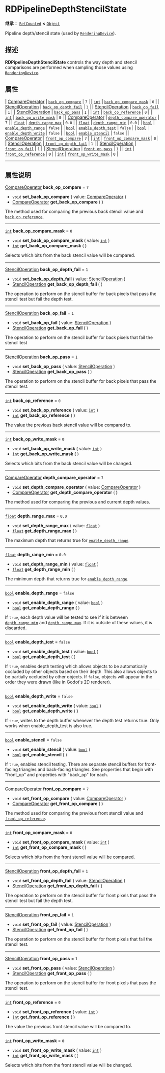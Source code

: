<!-- ⚠ 请勿编辑本文件 ⚠ -->
<!-- 本文档使用脚本从 WeDot 引擎源码仓库生成。 -->
<!-- 生成脚本：https://github.com/WeDot-Engine/WeDot/tree/4.3/doc/tools/make_md.py； -->
<!-- 原文件：https://github.com/WeDot-Engine/WeDot/tree/4.3/doc/classes/RDPipelineDepthStencilState.xml。 -->

<div id="_class_rdpipelinedepthstencilstate"></div>

# RDPipelineDepthStencilState

**继承：** [`RefCounted`](class_refcounted.md) **<** [`Object`](class_object.md)

Pipeline depth/stencil state (used by [`RenderingDevice`](class_renderingdevice.md)).

## 描述

**RDPipelineDepthStencilState** controls the way depth and stencil comparisons are performed when sampling those values using [`RenderingDevice`](class_renderingdevice.md).

## 属性

| [CompareOperator](#enum_renderingdevice_compareoperator)   | [`back_op_compare`](#class_rdpipelinedepthstencilstate_property_back_op_compare)               | ``7``     |
| [`int`](class_int.md)                                      | [`back_op_compare_mask`](#class_rdpipelinedepthstencilstate_property_back_op_compare_mask)     | ``0``     |
| [StencilOperation](#enum_renderingdevice_stenciloperation) | [`back_op_depth_fail`](#class_rdpipelinedepthstencilstate_property_back_op_depth_fail)         | ``1``     |
| [StencilOperation](#enum_renderingdevice_stenciloperation) | [`back_op_fail`](#class_rdpipelinedepthstencilstate_property_back_op_fail)                     | ``1``     |
| [StencilOperation](#enum_renderingdevice_stenciloperation) | [`back_op_pass`](#class_rdpipelinedepthstencilstate_property_back_op_pass)                     | ``1``     |
| [`int`](class_int.md)                                      | [`back_op_reference`](#class_rdpipelinedepthstencilstate_property_back_op_reference)           | ``0``     |
| [`int`](class_int.md)                                      | [`back_op_write_mask`](#class_rdpipelinedepthstencilstate_property_back_op_write_mask)         | ``0``     |
| [CompareOperator](#enum_renderingdevice_compareoperator)   | [`depth_compare_operator`](#class_rdpipelinedepthstencilstate_property_depth_compare_operator) | ``7``     |
| [`float`](class_float.md)                                  | [`depth_range_max`](#class_rdpipelinedepthstencilstate_property_depth_range_max)               | ``0.0``   |
| [`float`](class_float.md)                                  | [`depth_range_min`](#class_rdpipelinedepthstencilstate_property_depth_range_min)               | ``0.0``   |
| [`bool`](class_bool.md)                                    | [`enable_depth_range`](#class_rdpipelinedepthstencilstate_property_enable_depth_range)         | ``false`` |
| [`bool`](class_bool.md)                                    | [`enable_depth_test`](#class_rdpipelinedepthstencilstate_property_enable_depth_test)           | ``false`` |
| [`bool`](class_bool.md)                                    | [`enable_depth_write`](#class_rdpipelinedepthstencilstate_property_enable_depth_write)         | ``false`` |
| [`bool`](class_bool.md)                                    | [`enable_stencil`](#class_rdpipelinedepthstencilstate_property_enable_stencil)                 | ``false`` |
| [CompareOperator](#enum_renderingdevice_compareoperator)   | [`front_op_compare`](#class_rdpipelinedepthstencilstate_property_front_op_compare)             | ``7``     |
| [`int`](class_int.md)                                      | [`front_op_compare_mask`](#class_rdpipelinedepthstencilstate_property_front_op_compare_mask)   | ``0``     |
| [StencilOperation](#enum_renderingdevice_stenciloperation) | [`front_op_depth_fail`](#class_rdpipelinedepthstencilstate_property_front_op_depth_fail)       | ``1``     |
| [StencilOperation](#enum_renderingdevice_stenciloperation) | [`front_op_fail`](#class_rdpipelinedepthstencilstate_property_front_op_fail)                   | ``1``     |
| [StencilOperation](#enum_renderingdevice_stenciloperation) | [`front_op_pass`](#class_rdpipelinedepthstencilstate_property_front_op_pass)                   | ``1``     |
| [`int`](class_int.md)                                      | [`front_op_reference`](#class_rdpipelinedepthstencilstate_property_front_op_reference)         | ``0``     |
| [`int`](class_int.md)                                      | [`front_op_write_mask`](#class_rdpipelinedepthstencilstate_property_front_op_write_mask)       | ``0``     |

<!-- rst-class:: classref-section-separator -->

---

## 属性说明

<div id="_class_rdpipelinedepthstencilstate_property_back_op_compare"></div>

[CompareOperator](#enum_renderingdevice_compareoperator) **back_op_compare** = ``7`` <div id="class_rdpipelinedepthstencilstate_property_back_op_compare"></div>

- `void` **set_back_op_compare** ( value: [CompareOperator](#enum_renderingdevice_compareoperator) )
- [CompareOperator](#enum_renderingdevice_compareoperator) **get_back_op_compare** ( )

The method used for comparing the previous back stencil value and [`back_op_reference`](#class_rdpipelinedepthstencilstate_property_back_op_reference).

<!-- rst-class:: classref-item-separator -->

---

<div id="_class_rdpipelinedepthstencilstate_property_back_op_compare_mask"></div>

[`int`](class_int.md) **back_op_compare_mask** = ``0`` <div id="class_rdpipelinedepthstencilstate_property_back_op_compare_mask"></div>

- `void` **set_back_op_compare_mask** ( value: [`int`](class_int.md) )
- [`int`](class_int.md) **get_back_op_compare_mask** ( )

Selects which bits from the back stencil value will be compared.

<!-- rst-class:: classref-item-separator -->

---

<div id="_class_rdpipelinedepthstencilstate_property_back_op_depth_fail"></div>

[StencilOperation](#enum_renderingdevice_stenciloperation) **back_op_depth_fail** = ``1`` <div id="class_rdpipelinedepthstencilstate_property_back_op_depth_fail"></div>

- `void` **set_back_op_depth_fail** ( value: [StencilOperation](#enum_renderingdevice_stenciloperation) )
- [StencilOperation](#enum_renderingdevice_stenciloperation) **get_back_op_depth_fail** ( )

The operation to perform on the stencil buffer for back pixels that pass the stencil test but fail the depth test.

<!-- rst-class:: classref-item-separator -->

---

<div id="_class_rdpipelinedepthstencilstate_property_back_op_fail"></div>

[StencilOperation](#enum_renderingdevice_stenciloperation) **back_op_fail** = ``1`` <div id="class_rdpipelinedepthstencilstate_property_back_op_fail"></div>

- `void` **set_back_op_fail** ( value: [StencilOperation](#enum_renderingdevice_stenciloperation) )
- [StencilOperation](#enum_renderingdevice_stenciloperation) **get_back_op_fail** ( )

The operation to perform on the stencil buffer for back pixels that fail the stencil test

<!-- rst-class:: classref-item-separator -->

---

<div id="_class_rdpipelinedepthstencilstate_property_back_op_pass"></div>

[StencilOperation](#enum_renderingdevice_stenciloperation) **back_op_pass** = ``1`` <div id="class_rdpipelinedepthstencilstate_property_back_op_pass"></div>

- `void` **set_back_op_pass** ( value: [StencilOperation](#enum_renderingdevice_stenciloperation) )
- [StencilOperation](#enum_renderingdevice_stenciloperation) **get_back_op_pass** ( )

The operation to perform on the stencil buffer for back pixels that pass the stencil test.

<!-- rst-class:: classref-item-separator -->

---

<div id="_class_rdpipelinedepthstencilstate_property_back_op_reference"></div>

[`int`](class_int.md) **back_op_reference** = ``0`` <div id="class_rdpipelinedepthstencilstate_property_back_op_reference"></div>

- `void` **set_back_op_reference** ( value: [`int`](class_int.md) )
- [`int`](class_int.md) **get_back_op_reference** ( )

The value the previous back stencil value will be compared to.

<!-- rst-class:: classref-item-separator -->

---

<div id="_class_rdpipelinedepthstencilstate_property_back_op_write_mask"></div>

[`int`](class_int.md) **back_op_write_mask** = ``0`` <div id="class_rdpipelinedepthstencilstate_property_back_op_write_mask"></div>

- `void` **set_back_op_write_mask** ( value: [`int`](class_int.md) )
- [`int`](class_int.md) **get_back_op_write_mask** ( )

Selects which bits from the back stencil value will be changed.

<!-- rst-class:: classref-item-separator -->

---

<div id="_class_rdpipelinedepthstencilstate_property_depth_compare_operator"></div>

[CompareOperator](#enum_renderingdevice_compareoperator) **depth_compare_operator** = ``7`` <div id="class_rdpipelinedepthstencilstate_property_depth_compare_operator"></div>

- `void` **set_depth_compare_operator** ( value: [CompareOperator](#enum_renderingdevice_compareoperator) )
- [CompareOperator](#enum_renderingdevice_compareoperator) **get_depth_compare_operator** ( )

The method used for comparing the previous and current depth values.

<!-- rst-class:: classref-item-separator -->

---

<div id="_class_rdpipelinedepthstencilstate_property_depth_range_max"></div>

[`float`](class_float.md) **depth_range_max** = ``0.0`` <div id="class_rdpipelinedepthstencilstate_property_depth_range_max"></div>

- `void` **set_depth_range_max** ( value: [`float`](class_float.md) )
- [`float`](class_float.md) **get_depth_range_max** ( )

The maximum depth that returns true for [`enable_depth_range`](#class_rdpipelinedepthstencilstate_property_enable_depth_range).

<!-- rst-class:: classref-item-separator -->

---

<div id="_class_rdpipelinedepthstencilstate_property_depth_range_min"></div>

[`float`](class_float.md) **depth_range_min** = ``0.0`` <div id="class_rdpipelinedepthstencilstate_property_depth_range_min"></div>

- `void` **set_depth_range_min** ( value: [`float`](class_float.md) )
- [`float`](class_float.md) **get_depth_range_min** ( )

The minimum depth that returns true for [`enable_depth_range`](#class_rdpipelinedepthstencilstate_property_enable_depth_range).

<!-- rst-class:: classref-item-separator -->

---

<div id="_class_rdpipelinedepthstencilstate_property_enable_depth_range"></div>

[`bool`](class_bool.md) **enable_depth_range** = ``false`` <div id="class_rdpipelinedepthstencilstate_property_enable_depth_range"></div>

- `void` **set_enable_depth_range** ( value: [`bool`](class_bool.md) )
- [`bool`](class_bool.md) **get_enable_depth_range** ( )

If `true`, each depth value will be tested to see if it is between [`depth_range_min`](#class_rdpipelinedepthstencilstate_property_depth_range_min) and [`depth_range_max`](#class_rdpipelinedepthstencilstate_property_depth_range_max). If it is outside of these values, it is discarded.

<!-- rst-class:: classref-item-separator -->

---

<div id="_class_rdpipelinedepthstencilstate_property_enable_depth_test"></div>

[`bool`](class_bool.md) **enable_depth_test** = ``false`` <div id="class_rdpipelinedepthstencilstate_property_enable_depth_test"></div>

- `void` **set_enable_depth_test** ( value: [`bool`](class_bool.md) )
- [`bool`](class_bool.md) **get_enable_depth_test** ( )

If `true`, enables depth testing which allows objects to be automatically occluded by other objects based on their depth. This also allows objects to be partially occluded by other objects. If `false`, objects will appear in the order they were drawn (like in Godot's 2D renderer).

<!-- rst-class:: classref-item-separator -->

---

<div id="_class_rdpipelinedepthstencilstate_property_enable_depth_write"></div>

[`bool`](class_bool.md) **enable_depth_write** = ``false`` <div id="class_rdpipelinedepthstencilstate_property_enable_depth_write"></div>

- `void` **set_enable_depth_write** ( value: [`bool`](class_bool.md) )
- [`bool`](class_bool.md) **get_enable_depth_write** ( )

If `true`, writes to the depth buffer whenever the depth test returns true. Only works when enable_depth_test is also true.

<!-- rst-class:: classref-item-separator -->

---

<div id="_class_rdpipelinedepthstencilstate_property_enable_stencil"></div>

[`bool`](class_bool.md) **enable_stencil** = ``false`` <div id="class_rdpipelinedepthstencilstate_property_enable_stencil"></div>

- `void` **set_enable_stencil** ( value: [`bool`](class_bool.md) )
- [`bool`](class_bool.md) **get_enable_stencil** ( )

If `true`, enables stencil testing. There are separate stencil buffers for front-facing triangles and back-facing triangles. See properties that begin with "front_op" and properties with "back_op" for each.

<!-- rst-class:: classref-item-separator -->

---

<div id="_class_rdpipelinedepthstencilstate_property_front_op_compare"></div>

[CompareOperator](#enum_renderingdevice_compareoperator) **front_op_compare** = ``7`` <div id="class_rdpipelinedepthstencilstate_property_front_op_compare"></div>

- `void` **set_front_op_compare** ( value: [CompareOperator](#enum_renderingdevice_compareoperator) )
- [CompareOperator](#enum_renderingdevice_compareoperator) **get_front_op_compare** ( )

The method used for comparing the previous front stencil value and [`front_op_reference`](#class_rdpipelinedepthstencilstate_property_front_op_reference).

<!-- rst-class:: classref-item-separator -->

---

<div id="_class_rdpipelinedepthstencilstate_property_front_op_compare_mask"></div>

[`int`](class_int.md) **front_op_compare_mask** = ``0`` <div id="class_rdpipelinedepthstencilstate_property_front_op_compare_mask"></div>

- `void` **set_front_op_compare_mask** ( value: [`int`](class_int.md) )
- [`int`](class_int.md) **get_front_op_compare_mask** ( )

Selects which bits from the front stencil value will be compared.

<!-- rst-class:: classref-item-separator -->

---

<div id="_class_rdpipelinedepthstencilstate_property_front_op_depth_fail"></div>

[StencilOperation](#enum_renderingdevice_stenciloperation) **front_op_depth_fail** = ``1`` <div id="class_rdpipelinedepthstencilstate_property_front_op_depth_fail"></div>

- `void` **set_front_op_depth_fail** ( value: [StencilOperation](#enum_renderingdevice_stenciloperation) )
- [StencilOperation](#enum_renderingdevice_stenciloperation) **get_front_op_depth_fail** ( )

The operation to perform on the stencil buffer for front pixels that pass the stencil test but fail the depth test.

<!-- rst-class:: classref-item-separator -->

---

<div id="_class_rdpipelinedepthstencilstate_property_front_op_fail"></div>

[StencilOperation](#enum_renderingdevice_stenciloperation) **front_op_fail** = ``1`` <div id="class_rdpipelinedepthstencilstate_property_front_op_fail"></div>

- `void` **set_front_op_fail** ( value: [StencilOperation](#enum_renderingdevice_stenciloperation) )
- [StencilOperation](#enum_renderingdevice_stenciloperation) **get_front_op_fail** ( )

The operation to perform on the stencil buffer for front pixels that fail the stencil test.

<!-- rst-class:: classref-item-separator -->

---

<div id="_class_rdpipelinedepthstencilstate_property_front_op_pass"></div>

[StencilOperation](#enum_renderingdevice_stenciloperation) **front_op_pass** = ``1`` <div id="class_rdpipelinedepthstencilstate_property_front_op_pass"></div>

- `void` **set_front_op_pass** ( value: [StencilOperation](#enum_renderingdevice_stenciloperation) )
- [StencilOperation](#enum_renderingdevice_stenciloperation) **get_front_op_pass** ( )

The operation to perform on the stencil buffer for front pixels that pass the stencil test.

<!-- rst-class:: classref-item-separator -->

---

<div id="_class_rdpipelinedepthstencilstate_property_front_op_reference"></div>

[`int`](class_int.md) **front_op_reference** = ``0`` <div id="class_rdpipelinedepthstencilstate_property_front_op_reference"></div>

- `void` **set_front_op_reference** ( value: [`int`](class_int.md) )
- [`int`](class_int.md) **get_front_op_reference** ( )

The value the previous front stencil value will be compared to.

<!-- rst-class:: classref-item-separator -->

---

<div id="_class_rdpipelinedepthstencilstate_property_front_op_write_mask"></div>

[`int`](class_int.md) **front_op_write_mask** = ``0`` <div id="class_rdpipelinedepthstencilstate_property_front_op_write_mask"></div>

- `void` **set_front_op_write_mask** ( value: [`int`](class_int.md) )
- [`int`](class_int.md) **get_front_op_write_mask** ( )

Selects which bits from the front stencil value will be changed.

[^virtual]: 本方法通常需要用户覆盖才能生效。
[^const]: 本方法无副作用，不会修改该实例的任何成员变量。
[^vararg]: 本方法除了能接受在此处描述的参数外，还能够继续接受任意数量的参数。
[^constructor]: 本方法用于构造某个类型。
[^static]: 调用本方法无需实例，可直接使用类名进行调用。
[^operator]: 本方法描述的是使用本类型作为左操作数的有效运算符。
[^bitfield]: 这个值是由下列位标志构成位掩码的整数。
[^void]: 无返回值。
